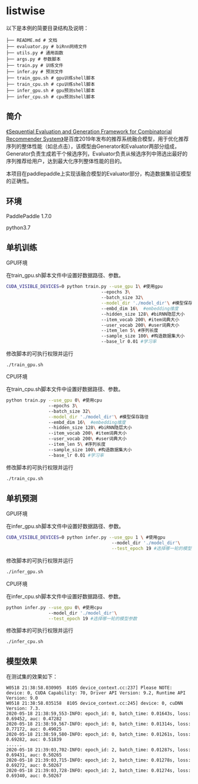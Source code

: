 # listwise

 以下是本例的简要目录结构及说明： 

```
├── README.md # 文档
├── evaluator.py # biRnn网络文件
├── utils.py # 通用函数
├── args.py # 参数脚本
├── train.py # 训练文件
├── infer.py # 预测文件
├── train_gpu.sh # gpu训练shell脚本
├── train_cpu.sh # cpu训练shell脚本
├── infer_gpu.sh # gpu预测shell脚本
├── infer_cpu.sh # cpu预测shell脚本
```

## 简介

[《Sequential Evaluation and Generation Framework for Combinatorial Recommender System》]( https://arxiv.org/pdf/1902.00245.pdf)是百度2019年发布的推荐系统融合模型，用于优化推荐序列的整体性能（如总点击），该模型由Generator和Evaluator两部分组成，Generator负责生成若干个候选序列，Evaluator负责从候选序列中筛选出最好的序列推荐给用户，达到最大化序列整体性能的目的。

本项目在paddlepaddle上实现该融合模型的Evaluator部分，构造数据集验证模型的正确性。

## 环境

 PaddlePaddle 1.7.0 

 python3.7 

## 单机训练

GPU环境

在train_gpu.sh脚本文件中设置好数据路径、参数。

```sh
CUDA_VISIBLE_DEVICES=0 python train.py --use_gpu 1\ #使用gpu
                                    --epochs 3\ 
                                    --batch_size 32\
                                    --model_dir './model_dir'\ #模型保存路径
                                    --embd_dim 16\  #embedding维度
                                    --hidden_size 128\ #biRNN隐层大小
                                    --item_vocab 200\ #item词典大小
                                    --user_vocab 200\ #user词典大小
                                    --item_len 5\ #序列长度
                                    --sample_size 100\ #构造数据集大小
                                    --base_lr 0.01 #学习率

```

修改脚本的可执行权限并运行

```
./train_gpu.sh
```

CPU环境

在train_cpu.sh脚本文件中设置好数据路径、参数。

```sh
python train.py --use_gpu 0\ #使用cpu
                --epochs 3\ 
                --batch_size 32\
                --model_dir './model_dir'\ #模型保存路径
                --embd_dim 16\  #embedding维度
                --hidden_size 128\ #biRNN隐层大小
                --item_vocab 200\ #item词典大小
                --user_vocab 200\ #user词典大小
                --item_len 5\ #序列长度
                --sample_size 100\ #构造数据集大小
                --base_lr 0.01 #学习率

```

修改脚本的可执行权限并运行

```sh
./train_cpu.sh
```

## 单机预测

GPU环境

在infer_gpu.sh脚本文件中设置好数据路径、参数。

```sh
CUDA_VISIBLE_DEVICES=0 python infer.py --use_gpu 1 \ #使用gpu
                                        --model_dir './model_dir'\
                                        --test_epoch 19 #选择哪一轮的模型参数

```

修改脚本的可执行权限并运行

```sh
./infer_gpu.sh
```

CPU环境

在infer_cpu.sh脚本文件中设置好数据路径、参数。

```sh
python infer.py --use_gpu 0\ #使用cpu
                --model_dir './model_dir'\
                --test_epoch 19 #选择哪一轮的模型参数

```

修改脚本的可执行权限并运行

```
./infer_cpu.sh
```

## 模型效果

在测试集的效果如下：

```
W0518 21:38:58.030905  8105 device_context.cc:237] Please NOTE: device: 0, CUDA Capability: 70, Driver API Version: 9.2, Runtime API Version: 9.0
W0518 21:38:58.035158  8105 device_context.cc:245] device: 0, cuDNN Version: 7.3.
2020-05-18 21:38:59,553-INFO: epoch_id: 0, batch_time: 0.01643s, loss: 0.69452, auc: 0.47282
2020-05-18 21:38:59,567-INFO: epoch_id: 0, batch_time: 0.01314s, loss: 0.77172, auc: 0.49025
2020-05-18 21:38:59,580-INFO: epoch_id: 0, batch_time: 0.01261s, loss: 0.69282, auc: 0.51839
......
2020-05-18 21:39:03,702-INFO: epoch_id: 2, batch_time: 0.01287s, loss: 0.69431, auc: 0.50265
2020-05-18 21:39:03,715-INFO: epoch_id: 2, batch_time: 0.01278s, loss: 0.69272, auc: 0.50267
2020-05-18 21:39:03,728-INFO: epoch_id: 2, batch_time: 0.01274s, loss: 0.69340, auc: 0.50267
```

